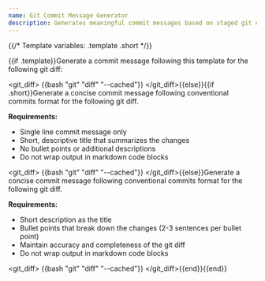 ```yaml
---
name: Git Commit Message Generator
description: Generates meaningful commit messages based on staged git changes using conventional commits format
---
```


{{/* Template variables: .template .short */}}

{{if .template}}Generate a commit message following this template for the following git diff:

<template>
{{.template}}
</template>

<git_diff>
{{bash "git" "diff" "--cached"}}
</git_diff>{{else}}{{if .short}}Generate a concise commit message following conventional commits format for the following git diff.

**Requirements:**
- Single line commit message only
- Short, descriptive title that summarizes the changes
- No bullet points or additional descriptions
- Do not wrap output in markdown code blocks

<git_diff>
{{bash "git" "diff" "--cached"}}
</git_diff>{{else}}Generate a concise commit message following conventional commits format for the following git diff.

**Requirements:**
- Short description as the title
- Bullet points that break down the changes (2-3 sentences per bullet point)
- Maintain accuracy and completeness of the git diff
- Do not wrap output in markdown code blocks

<git_diff>
{{bash "git" "diff" "--cached"}}
</git_diff>{{end}}{{end}}
